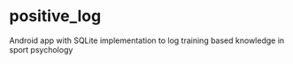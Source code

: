 # positive_log
Android app with SQLite implementation to log training based knowledge in sport psychology
